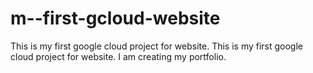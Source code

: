 # m--first-gcloud-website
This is my first google cloud project for website. This is my first google cloud project for website. I am creating my portfolio.
